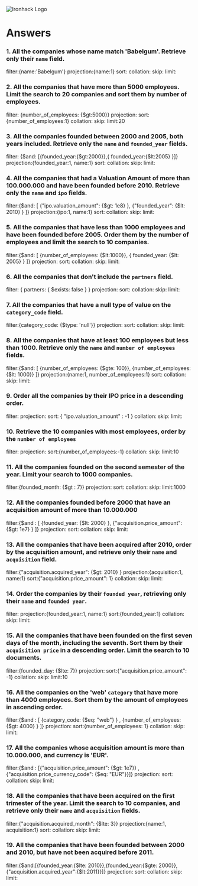 ![Ironhack Logo](https://i.imgur.com/1QgrNNw.png)

# Answers

### 1. All the companies whose name match 'Babelgum'. Retrieve only their `name` field.
filter:{name:'Babelgum'}
projection:{name:1}
sort:
collation:
skip:
limit:

### 2. All the companies that have more than 5000 employees. Limit the search to 20 companies and sort them by **number of employees**.

filter: {number_of_employees: {$gt:5000}}
projection:
sort: {number_of_employees:1}
collation:
skip:
limit:20

### 3. All the companies founded between 2000 and 2005, both years included. Retrieve only the `name` and `founded_year` fields.

filter: {$and: [{founded_year:{$gt:2000}},{ founded_year:{$lt:2005} }]}
projection:{founded_year:1, name:1}
sort:
collation:
skip:
limit:

### 4. All the companies that had a Valuation Amount of more than 100.000.000 and have been founded before 2010. Retrieve only the `name` and `ipo` fields.

filter:{$and: [ {"ipo.valuation_amount": {$gt: 1e8} }, {"founded_year": {$lt: 2010} } ]}
projection:{ipo:1, name:1}
sort:
collation:
skip:
limit:

### 5. All the companies that have less than 1000 employees and have been founded before 2005. Order them by the number of employees and limit the search to 10 companies.

filter:{$and: [ {number_of_employees: {$lt:1000}}, { founded_year: {$lt: 2005} }  ]}
projection:
sort:
collation:
skip:
limit:

### 6. All the companies that don't include the `partners` field.

filter: { partners: { $exists: false } }
projection:
sort:
collation:
skip:
limit:

### 7. All the companies that have a null type of value on the `category_code` field.

filter:{category_code: {$type: 'null'}}
projection:
sort:
collation:
skip:
limit:

### 8. All the companies that have at least 100 employees but less than 1000. Retrieve only the `name` and `number of employees` fields.

filter:{$and: [ {number_of_employees: {$gte: 100}}, {number_of_employees: {$lt: 1000}} ]}
projection:{name:1, number_of_employees:1}
sort:
collation:
skip:
limit:

### 9. Order all the companies by their IPO price in a descending order.

filter:
projection:
sort: { "ipo.valuation_amount" : -1 }
collation:
skip:
limit:

### 10. Retrieve the 10 companies with most employees, order by the `number of employees`

filter:
projection:
sort:{number_of_employees:-1}
collation:
skip:
limit:10

### 11. All the companies founded on the second semester of the year. Limit your search to 1000 companies.

filter:{founded_month: {$gt : 7}}
projection:
sort:
collation:
skip:
limit:1000

### 12. All the companies founded before 2000 that have an acquisition amount of more than 10.000.000

filter:{$and : [ {founded_year: {$lt: 2000} }, {"acquisition.price_amount": {$gt: 1e7} } ]}
projection:
sort:
collation:
skip:
limit:

### 13. All the companies that have been acquired after 2010, order by the acquisition amount, and retrieve only their `name` and `acquisition` field.

filter:{"acquisition.acquired_year": {$gt: 2010} }
projection:{acquisition:1, name:1}
sort:{"acquisition.price_amount": 1}
collation:
skip:
limit:

### 14. Order the companies by their `founded year`, retrieving only their `name` and `founded year`.

filter:
projection:{founded_year:1, name:1}
sort:{founded_year:1}
collation:
skip:
limit:
### 15. All the companies that have been founded on the first seven days of the month, including the seventh. Sort them by their `acquisition price` in a descending order. Limit the search to 10 documents.

filter:{founded_day: {$lte: 7}}
projection:
sort:{"acquisition.price_amount": -1}
collation:
skip:
limit:10
### 16. All the companies on the 'web' `category` that have more than 4000 employees. Sort them by the amount of employees in ascending order.

filter:{$and : [ {category_code: {$eq: "web"} } , {number_of_employees: {$gt: 4000} } ]}
projection:
sort:{number_of_employees: 1}
collation:
skip:
limit:
### 17. All the companies whose acquisition amount is more than 10.000.000, and currency is 'EUR'.

filter:{$and : [{"acquisition.price_amount": {$gt: 1e7}} , {"acquisition.price_currency_code": {$eq: "EUR"}}]}
projection:
sort:
collation:
skip:
limit:
### 18. All the companies that have been acquired on the first trimester of the year. Limit the search to 10 companies, and retrieve only their `name` and `acquisition` fields.

filter:{"acquisition.acquired_month": {$lte: 3}}
projection:{name:1, acquisition:1}
sort:
collation:
skip:
limit:
### 19. All the companies that have been founded between 2000 and 2010, but have not been acquired before 2011.

filter:{$and:[{founded_year:{$lte: 2010}},{founded_year:{$gte: 2000}},{"acquisition.acquired_year":{$lt:2011}}]}
projection:
sort:
collation:
skip:
limit: